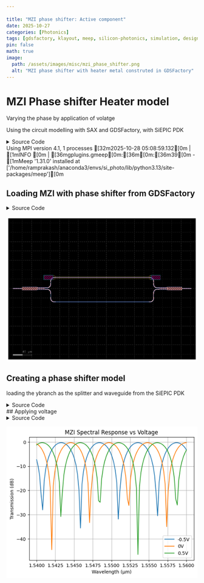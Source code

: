 ```yaml
---

title: "MZI phase shifter: Active component"  
date: 2025-10-27 
categories: [Photonics]
tags: [gdsfactory, klayout, meep, silicon-photonics, simulation, design]  
pin: false  
math: true
image:  
  path: /assets/images/misc/mzi_phase_shifter.png  
  alt: "MZI phase shifter with heater metal construted in GDSFactory"  
---
```

# MZI Phase shifter Heater model

Varying the phase by application of volatge

Using the circuit modelling with SAX and GDSFactory, with SiEPIC PDK

<details markdown="1">
<summary>Source Code</summary>
<br/>

```python
# Import the necassry packages
import gplugins.modes as gm
import numpy as np
import matplotlib.pyplot as plt
import matplotlib.patches as patches
import meep as mp
import gdsfactory as gf
from ubcpdk import PDK, cells
from functools import partial
PDK.activate()
import sax
from jax import config
config.update("jax_enable_x64", True)
import jax.numpy as jnp
from simphony.libraries import siepic

```
</details>
    Using MPI version 4.1, 1 processes
    [32m2025-10-28 05:08:59.132[0m | [1mINFO    [0m | [36mgplugins.gmeep[0m:[36m<module>[0m:[36m39[0m - [1mMeep '1.31.0' installed at ['/home/ramprakash/anaconda3/envs/si_photo/lib/python3.13/site-packages/meep'][0m


## Loading MZI with phase shifter from GDSFactory

<details markdown="1">
<summary>Source Code</summary>
<br/>

```python
delta_length = 10 # Difference in length b/w top and bottom wg
mzi_component = gf.components.mzi_phase_shifter(delta_length=delta_length)
mzi_component.plot()
```
</details>

    
![png](/assets/notebooks/mzi_phase_shifter_files/mzi_phase_shifter_3_0.png)
    


## Creating a phase shifter model 

loading the ybranch as the splitter and waveguide from the SiEPIC PDK


<details markdown="1">
<summary>Source Code</summary>
<br/>

```python
def phase_shifter_heater(
    wl: float = 1.55,
    neff: float = 2.34,
    voltage: float = 0,
    length: float = 10,
    loss: float = 0.0,
) -> sax.SDict:
    """Returns simple phase shifter model.

    Args:
        wl: wavelength.
        neff: effective index.
        voltage: voltage.
        length: length.
        loss: loss in dB/cm.
    """
    deltaphi = voltage * jnp.pi
    phase = 2 * jnp.pi * neff * length / wl + deltaphi
    amplitude = jnp.asarray(10 ** (-loss * length / 20), dtype=complex)
    transmission = amplitude * jnp.exp(1j * phase)
    return sax.reciprocal(
        {
            ("o1", "o2"): transmission,
            ("l_e1", "r_e1"): 0.0,
            ("l_e2", "r_e2"): 0.0,
            ("l_e3", "r_e3"): 0.0,
            ("l_e4", "r_e4"): 0.0,
        }
    )

def rename_ports(model_func, port_mapping, **kwargs): 
    """Generic wrapper to rename ports from any model beacuse SiEPIC has 
    different naming convention from gdsfactory"""
    S_dict = model_func(**kwargs)
    return {
        (port_mapping.get(p1, p1), port_mapping.get(p2, p2)): value
        for (p1, p2), value in S_dict.items()
    }

# Create the renamed model
y_branch_renamed = partial(
    rename_ports,
    model_func=siepic.y_branch,
    port_mapping={'port_1': 'o1', 'port_2': 'o2', 'port_3': 'o3'}
)

waveguide_renamed = partial (
    rename_ports,
    model_func=siepic.waveguide,
    port_mapping={'o0':'o1', 'o1':'o2'}
)

models = {
    "bend_euler": waveguide_renamed, # ignoring the bend losses (Should create own s-parameter library from MEEP)
    "straight": waveguide_renamed,
    "mmi1x2": y_branch_renamed, # using y-branch for the splitter
    "straight_heater_metal": phase_shifter_heater
}

netlist = mzi_component.get_netlist()
mzi_circuit, _ = sax.circuit(netlist=netlist, models=models)
S = mzi_circuit(wl=1.55)
```
</details>
## Applying voltage

<details markdown="1">
<summary>Source Code</summary>
<br/>

```python
# Define wavelength range
wl = np.linspace(1.54, 1.56, 100)
voltages = [-0.5, 0, 0.5]
for voltage in voltages:
# Initialize arrays to store results
    S_o1_o2 = []
    for i, wavelength in enumerate(wl): # TODO: issue with jax array 
        S = mzi_circuit(wl=wavelength, sxt={"voltage":voltage})
        S_o1_o2.append(S['o1', 'o2'])

    plt.plot(wl, 10*np.log10(np.abs(S_o1_o2)**2), label=f"{voltage}V")
    plt.xlabel('Wavelength (μm)')
    plt.ylabel('Transmission (dB)')
plt.title('MZI Spectral Response vs Voltage')
plt.legend()
plt.grid(True)
plt.show()
```
</details>

    
![png](/assets/notebooks/mzi_phase_shifter_files/mzi_phase_shifter_7_0.png)
    

